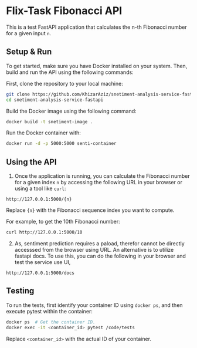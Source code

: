 # Flix-Task Fibonacci API
This is a test FastAPI application that calculates the n-th Fibonacci number for a given input `n`.

## Setup & Run

To get started, make sure you have Docker installed on your system. Then, build and run the API using the following commands:

First, clone the repository to your local machine:

```bash
git clone https://github.com/KhizarAziz/snetiment-analysis-service-fastapi
cd snetiment-analysis-service-fastapi
```

Build the Docker image using the following command:
```bash
docker build -t snetiment-image .
```

Run the Docker container with:

```bash
docker run -d -p 5000:5000 senti-container
```


## Using the API

1. Once the application is running, you can calculate the Fibonacci number for a given index `n` by accessing the following URL in your browser or using a tool like `curl`:

```plaintext
http://127.0.0.1:5000/{n}
```

Replace `{n}` with the Fibonacci sequence index you want to compute.

For example, to get the 10th Fibonacci number:

```bash
curl http://127.0.0.1:5000/10
```

2. As, sentiment prediction requires a paload, therefor cannot be directly accesssed from the browser using URL. An alternative is to utilize fastapi docs. To use this, you can do the following in your browser and test the service use UI,

```plaintext
http://127.0.0.1:5000/docs
```


## Testing

To run the tests, first identify your container ID using `docker ps`, and then execute pytest within the container:

```bash
docker ps  # Get the container ID.
docker exec -it <container_id> pytest /code/tests
```

Replace `<container_id>` with the actual ID of your container.